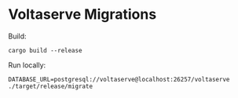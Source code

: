 # Voltaserve Migrations

Build:

```shell
cargo build --release
```

Run locally:

```shell
DATABASE_URL=postgresql://voltaserve@localhost:26257/voltaserve ./target/release/migrate
```